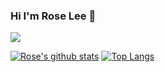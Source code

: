 ### Hi I'm Rose Lee 👋

<!--
**Rose4tune/rose4tune** is a ✨ _special_ ✨ repository because its `README.md` (this file) appears on your GitHub profile.

Here are some ideas to get you started:

- 🔭 I’m currently working on ...
- 🌱 I’m currently learning ...
- 👯 I’m looking to collaborate on ...
- 🤔 I’m looking for help with ...
- 💬 Ask me about ...
- 📫 How to reach me: ...
- 😄 Pronouns: ...
- ⚡ Fun fact: ...
- 
90,fdf7c3,F5DF4D,F5DF4D
939597
434547
-->

<!--[![Hits](https://hits.seeyoufarm.com/api/count/incr/badge.svg?url=https://github.com/Rose4tune&count_bg=%23FDF7C3&title_bg=%23F8E00E&icon=apachecloudstack.svg&icon_color=%23434547&title=hits&edge_flat=false)](https://hits.seeyoufarm.com)-->
<a href="https://github.com/Rose4tune"><img src="https://hits.seeyoufarm.com/api/count/incr/badge.svg?url=https://github.com/Rose4tune&count_bg=%23939597&title_bg=%23939597&icon=apachecloudstack.svg&icon_color=%23fdf7c3&title=hits&edge_flat=false"/></a>

[![Rose's github stats](https://github-readme-stats.vercel.app/api?username=Rose&count_private=true&custom_title=Rose's_Stats&bg_color=90,fdf7c3,F5DF4D,F5DF4D&title_color=434547&text_color=ffffff&show_icons=true&icon_color=ffffff)](https://github.com/anuraghazra/github-readme-stats)
[![Top Langs](https://github-readme-stats.vercel.app/api/top-langs/?username=Rose&layout=compact&bg_color=90,fdf7c3,F5DF4D&title_color=434547&text_color=#939597)](https://github.com/anuraghazra/github-readme-stats)


